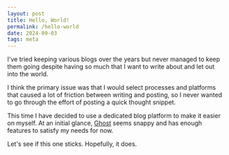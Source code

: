 ```yaml
---
layout: post
title: Hello, World!
permalink: /hello-world
date: 2024-09-03
tags: meta
---
```


I've tried keeping various blogs over the years but never managed to keep them going despite having so much that I want to write about and let out into the world.

I think the primary issue was that I would select processes and platforms that caused a lot of friction between writing and posting, so I never wanted to go through the effort of posting a quick thought snippet.

This time I have decided to use a dedicated blog platform to make it easier on myself. At an initial glance, [Ghost](https://ghost.org/) seems snappy and has enough features to satisfy my needs for now.

Let's see if this one sticks. Hopefully, it does.
